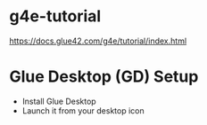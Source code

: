 # g4e-tutorial
https://docs.glue42.com/g4e/tutorial/index.html

# Glue Desktop (GD) Setup

- Install Glue Desktop
- Launch it from your desktop icon
